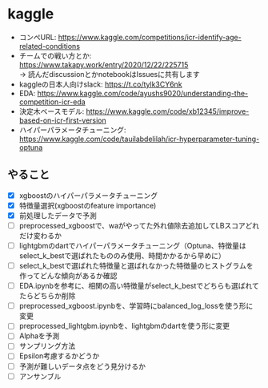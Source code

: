 # kaggle
* コンペURL: <https://www.kaggle.com/competitions/icr-identify-age-related-conditions>
* チームでの戦い方とか: <https://www.takapy.work/entry/2020/12/22/225715> \
-> 読んだdiscussionとかnotebookはIssuesに共有します
* kaggleの日本人向けslack: <https://t.co/tylk3CY6nk>
* EDA: <https://www.kaggle.com/code/ayushs9020/understanding-the-competition-icr-eda>
* 決定木ベースモデル: <https://www.kaggle.com/code/xb12345/improve-based-on-icr-first-version>
* ハイパーパラメータチューニング: <https://www.kaggle.com/code/tauilabdelilah/icr-hyperparameter-tuning-optuna>
## やること
- [x] xgboostのハイパーパラメータチューニング
- [x] 特徴量選択(xgboostのfeature importance)
- [x] 前処理したデータで予測
- [ ] preprocessed_xgboostで、waがやってた外れ値除去追加してLBスコアどれだけ変わるか
- [ ] lightgbmのdartでハイパーパラメータチューニング（Optuna、特徴量はselect_k_bestで選ばれたもののみ使用、時間かかるから早めに）
- [ ] select_k_bestで選ばれた特徴量と選ばれなかった特徴量のヒストグラムを作ってどんな傾向があるか確認
- [ ] EDA.ipynbを参考に、相関の高い特徴量がselect_k_bestでどちらも選ばれてたらどちらか削除
- [ ] preprocessed_xgboost.ipynbを、学習時にbalanced_log_lossを使う形に変更
- [ ] preprocessed_lightgbm.ipynbを、lightgbmのdartを使う形に変更
- [ ] Alphaを予測
- [ ] サンプリング方法
- [ ] Epsilon考慮するかどうか
- [ ] 予測が難しいデータ点をどう見分けるか
- [ ] アンサンブル
